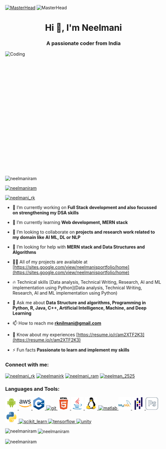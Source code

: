 [![MasterHead](https://media.giphy.com/media/HscDLzkO8EOTmgkhQP/giphy.gif)](https://neelmaniram.io)
<img src="https://media.giphy.com/media/HscDLzkO8EOTmgkhQP/giphy.gif" alt="MasterHead" width="400" height="400">

<h1 align="center">Hi 👋, I'm Neelmani</h1>
<h3 align="center">A passionate coder from India</h3>
<img align="right" alt="Coding" height="400" width="1000" src="https://user-images.githubusercontent.com/90236635/232446433-d5540fa2-fe28-4bb8-b929-cdb51fe61336.gif">

<p align="left"> <img src="https://komarev.com/ghpvc/?username=neelmaniram&label=Profile%20views&base=18988&color=0e75b6&style=flat" alt="neelmaniram" /> </p>

<p align="left"> <a href="https://github.com/ryo-ma/github-profile-trophy"><img src="https://github-profile-trophy.vercel.app/?username=neelmaniram" alt="neelmaniram" /></a> </p>

<p align="left"> <a href="https://twitter.com/neelmani_rk" target="blank"><img src="https://img.shields.io/twitter/follow/neelmani_rk?logo=twitter&style=for-the-badge" alt="neelmani_rk" /></a> </p>

- 🔭 I’m currently working on **Full Stack development and also focussed on strengthening my DSA skills**

- 🌱 I’m currently learning **Web development, MERN stack**

- 👯 I’m looking to collaborate on **projects and research work related to my domain like AI ML, DL or NLP**

- 🤝 I’m looking for help with **MERN stack and Data Structures and Algorithms**

- 👨‍💻 All of my projects are available at [https://sites.google.com/view/neelmanisportfolio/home](https://sites.google.com/view/neelmanisportfolio/home)

- 🔥 Technical skills [Data analysis, Technical Writing, Research, AI and ML implementation using Python](Data analysis, Technical Writing, Research, AI and ML implementation using Python)

- 💬 Ask me about **Data Structure and algorithms, Programming in Python, R, Java, C++, Artificial Intelligence, Machine, and Deep Learning**

- 📫 How to reach me **rknilmani@gmail.com**

- 📄 Know about my experiences [https://resume.io/r/am2XTF2K3](https://resume.io/r/am2XTF2K3)

- ⚡ Fun facts **Passionate to learn and implement my skills**

<h3 align="left">Connect with me:</h3>
<p align="left">
<a href="https://twitter.com/neelmani_rk" target="blank"><img align="center" src="https://raw.githubusercontent.com/rahuldkjain/github-profile-readme-generator/master/src/images/icons/Social/twitter.svg" alt="neelmani_rk" height="30" width="40" /></a>
<a href="https://kaggle.com/neelmanirk" target="blank"><img align="center" src="https://raw.githubusercontent.com/rahuldkjain/github-profile-readme-generator/master/src/images/icons/Social/kaggle.svg" alt="neelmanirk" height="30" width="40" /></a>
<a href="https://instagram.com/neelmani_ram" target="blank"><img align="center" src="https://raw.githubusercontent.com/rahuldkjain/github-profile-readme-generator/master/src/images/icons/Social/instagram.svg" alt="neelmani_ram" height="30" width="40" /></a>
<a href="https://www.hackerrank.com/neelman_2525" target="blank"><img align="center" src="https://raw.githubusercontent.com/rahuldkjain/github-profile-readme-generator/master/src/images/icons/Social/hackerrank.svg" alt="neelman_2525" height="30" width="40" /></a>
</p>

<h3 align="left">Languages and Tools:</h3>
<p align="left">
  <a href="https://developer.android.com" target="_blank" rel="noreferrer">
    <img src="https://raw.githubusercontent.com/devicons/devicon/master/icons/android/android-original-wordmark.svg" alt="android" width="40" height="40" />
  </a>
  <a href="https://aws.amazon.com" target="_blank" rel="noreferrer">
    <img src="https://raw.githubusercontent.com/devicons/devicon/master/icons/amazonwebservices/amazonwebservices-original-wordmark.svg" alt="aws" width="40" height="40" />
  </a>
  <a href="https://www.w3schools.com/cpp/" target="_blank" rel="noreferrer">
    <img src="https://raw.githubusercontent.com/devicons/devicon/master/icons/cplusplus/cplusplus-original.svg" alt="cplusplus" width="40" height="40" />
  </a>
  <a href="https://git-scm.com/" target="_blank" rel="noreferrer">
    <img src="https://www.vectorlogo.zone/logos/git-scm/git-scm-icon.svg" alt="git" width="40" height="40" />
  </a>
  <a href="https://www.w3.org/html/" target="_blank" rel="noreferrer">
    <img src="https://raw.githubusercontent.com/devicons/devicon/master/icons/html5/html5-original-wordmark.svg" alt="html5" width="40" height="40" />
  </a>
  <a href="https://www.java.com" target="_blank" rel="noreferrer">
    <img src="https://raw.githubusercontent.com/devicons/devicon/master/icons/java/java-original.svg" alt="java" width="40" height="40" />
  </a>
  <a href="https://www.linux.org/" target="_blank" rel="noreferrer">
    <img src="https://raw.githubusercontent.com/devicons/devicon/master/icons/linux/linux-original.svg" alt="linux" width="40" height="40" />
  </a>
  <a href="https://www.mathworks.com/" target="_blank" rel="noreferrer">
    <img src="https://upload.wikimedia.org/wikipedia/commons/2/21/Matlab_Logo.png" alt="matlab" width="40" height="40" />
  </a>
  <a href="https://www.mysql.com/" target="_blank" rel="noreferrer">
    <img src="https://raw.githubusercontent.com/devicons/devicon/master/icons/mysql/mysql-original-wordmark.svg" alt="mysql" width="40" height="40" />
  </a>
  <a href="https://pandas.pydata.org/" target="_blank" rel="noreferrer">
    <img src="https://raw.githubusercontent.com/devicons/devicon/2ae2a900d2f041da66e950e4d48052658d850630/icons/pandas/pandas-original.svg" alt="pandas" width="40" height="40" />
  </a>
  <a href="https://www.photoshop.com/en" target="_blank" rel="noreferrer">
    <img src="https://raw.githubusercontent.com/devicons/devicon/master/icons/photoshop/photoshop-line.svg" alt="photoshop" width="40" height="40" />
  </a>
  <a href="https://www.python.org" target="_blank" rel="noreferrer">
    <img src="https://raw.githubusercontent.com/devicons/devicon/master/icons/python/python-original.svg" alt="python" width="40" height="40" />
  </a>
  <a href="https://scikit-learn.org/" target="_blank" rel="noreferrer">
    <img src="https://upload.wikimedia.org/wikipedia/commons/0/05/Scikit_learn_logo_small.svg" alt="scikit_learn" width="40" height="40" />
  </a>
  <a href="https://www.tensorflow.org" target="_blank" rel="noreferrer">
    <img src="https://www.vectorlogo.zone/logos/tensorflow/tensorflow-icon.svg" alt="tensorflow" width="40" height="40" />
  </a>
  <a href="https://unity.com/" target="_blank" rel="noreferrer">
    <img src="https://www.vectorlogo.zone/logos/unity3d/unity3d-icon.svg" alt="unity" width="40" height="40" />
  </a>
</p>

<p><img align="left" src="https://github-readme-stats.vercel.app/api/top-langs?username=neelmaniram&show_icons=true&locale=en&layout=compact" alt="neelmaniram" /></p>

<p>&nbsp;<img align="center" src="https://github-readme-stats.vercel.app/api?username=neelmaniram&show_icons=true&locale=en" alt="neelmaniram" /></p>

<p><img align="center" src="https://github-readme-streak-stats.herokuapp.com/?user=neelmaniram&" alt="neelmaniram" /></p>
